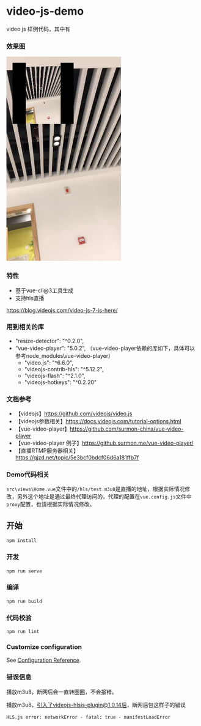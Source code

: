 # video-js-demo

video js 样例代码，其中有

### 效果图
![效果图](./docs/screen-shot.png)

### 特性
- 基于vue-cli@3工具生成
- 支持hls直播

https://blog.videojs.com/video-js-7-is-here/

### 用到相关的库
- "resize-detector": "^0.2.0",
- "vue-video-player": "5.0.2", （vue-video-player依赖的库如下，具体可以参考node_modules\vue-video-player）
  - "video.js": "^6.6.0",
  - "videojs-contrib-hls": "^5.12.2",
  -  "videojs-flash": "^2.1.0",
  - "videojs-hotkeys": "^0.2.20"

### 文档参考
- 【videojs】https://github.com/videojs/video.js
- 【videojs参数相关】https://docs.videojs.com/tutorial-options.html
- 【vue-video-player】https://github.com/surmon-china/vue-video-player
- 【vue-video-player 例子】https://github.surmon.me/vue-video-player/
- 【直播RTMP服务器相关】 https://qjzd.net/topic/5e3bcf0bdcf06d6a181ffb7f

### Demo代码相关
`src\views\Home.vue`文件中的`/hls/test.m3u8`是直播的地址，根据实际情况修改，另外这个地址是通过最终代理访问的，代理的配置在`vue.config.js`文件中`proxy`配置，也请根据实际情况修改。

## 开始
```
npm install
```

### 开发
```
npm run serve
```

### 编译
```
npm run build
```

### 代码校验
```
npm run lint
```

### Customize configuration
See [Configuration Reference](https://cli.vuejs.org/config/).

### 错误信息

播放m3u8，断网后会一直转圈圈，不会报错。


播放m3u8，引入了videojs-hlsjs-plugin@1.0.14后，断网后包这样子的错误
```
HLS.js error: networkError - fatal: true - manifestLoadError
```


